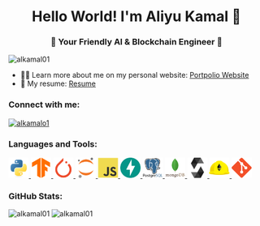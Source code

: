 <h1 align="center">Hello World! I'm Aliyu Kamal 👋</h1>
<h3 align="center">🤖 Your Friendly AI & Blockchain Engineer 🚀</h3>

<p>
  <img src="https://komarev.com/ghpvc/?username=alkamal01&label=Profile%20views&color=0e75b6&style=flat" alt="alkamal01" />
</p>

- 👨‍💻 Learn more about me on my personal website: [Portpolio Website](https://alkamal01.github.io/My_Portpolio/)
- 📁 My resume: [Resume](https://alkamal01.github.io/My_Portpolio/resume/)

<h3 align="left">Connect with me:</h3>
<p align="left">
  <a href="https://linkedin.com/in/alkamal" target="_blank">
    <img align="center" src="https://raw.githubusercontent.com/rahuldkjain/github-profile-readme-generator/master/src/images/icons/Social/linked-in-alt.svg" alt="alkamalo1" height="30" width="40" />
  </a>
</p>

<h3 align="left">Languages and Tools:</h3>
<p align="left">
  <!-- AI/ML Tools -->
  <a href="https://www.python.org" target="_blank" rel="noreferrer">
    <img src="https://raw.githubusercontent.com/devicons/devicon/master/icons/python/python-original.svg" alt="python" width="40" height="40"/>
  </a>
  <a href="https://www.tensorflow.org/" target="_blank" rel="noreferrer">
    <img src="https://raw.githubusercontent.com/devicons/devicon/master/icons/tensorflow/tensorflow-original.svg" alt="tensorflow" width="40" height="40"/>
  </a>
  <a href="https://pytorch.org/" target="_blank" rel="noreferrer">
    <img src="https://raw.githubusercontent.com/devicons/devicon/master/icons/pytorch/pytorch-original.svg" alt="pytorch" width="40" height="40"/>
  </a>
  <a href="https://jupyter.org/" target="_blank" rel="noreferrer">
    <img src="https://raw.githubusercontent.com/devicons/devicon/master/icons/jupyter/jupyter-original.svg" alt="jupyter" width="40" height="40"/>
  </a>

  <!-- Web Development -->
  <a href="https://developer.mozilla.org/en-US/docs/Web/JavaScript" target="_blank" rel="noreferrer">
    <img src="https://raw.githubusercontent.com/devicons/devicon/master/icons/javascript/javascript-original.svg" alt="javascript" width="40" height="40"/>
  </a>
  <a href="https://fastapi.tiangolo.com/" target="_blank" rel="noreferrer">
    <img src="https://raw.githubusercontent.com/devicons/devicon/master/icons/fastapi/fastapi-original.svg" alt="fastapi" width="40" height="40"/>
  </a>

  <!-- Databases -->
  <a href="https://www.postgresql.org" target="_blank" rel="noreferrer">
    <img src="https://raw.githubusercontent.com/devicons/devicon/master/icons/postgresql/postgresql-original-wordmark.svg" alt="postgresql" width="40" height="40"/>
  </a>
  <a href="https://www.mongodb.com/" target="_blank" rel="noreferrer">
    <img src="https://raw.githubusercontent.com/devicons/devicon/master/icons/mongodb/mongodb-original-wordmark.svg" alt="mongodb" width="40" height="40"/>
  </a>

  <!-- Blockchain Tools -->
  <a href="https://soliditylang.org/" target="_blank" rel="noreferrer">
    <img src="https://raw.githubusercontent.com/devicons/devicon/master/icons/solidity/solidity-original.svg" alt="solidity" width="40" height="40"/>
  </a>
<!--   <a href="https://ethereum.org/" target="_blank" rel="noreferrer">
    <img src="https://raw.githubusercontent.com/devicons/devicon/master/icons/ethereum/ethereum-original.svg" alt="ethereum" width="40" height="40"/>
  </a> -->
<!--   <a href="https://solana.com/" target="_blank" rel="noreferrer">
    <img src="https://raw.githubusercontent.com/devicons/devicon/master/icons/solana/solana-original.svg" alt="solana" width="40" height="40"/>
  </a> -->
<!--   <a href="https://ipfs.tech/" target="_blank" rel="noreferrer">
    <img src="https://raw.githubusercontent.com/devicons/devicon/master/icons/ipfs/ipfs-original.svg" alt="ipfs" width="40" height="40"/>
  </a> -->
  <a href="https://hardhat.org/" target="_blank" rel="noreferrer">
    <img src="https://raw.githubusercontent.com/devicons/devicon/master/icons/hardhat/hardhat-original.svg" alt="hardhat" width="40" height="40"/>
  </a>

  <!-- DevOps -->
  <a href="https://git-scm.com/" target="_blank" rel="noreferrer">
    <img src="https://raw.githubusercontent.com/devicons/devicon/master/icons/git/git-original.svg" alt="git" width="40" height="40"/>
  </a>
</p>
<!-- <h3 align="left">Featured Projects:</h3> -->

 

<h3 align="left">GitHub Stats:</h3>
<p align="left">
  <img src="https://github-readme-stats.vercel.app/api?username=alkamal01&show_icons=true&theme=dark" alt="alkamal01" />
  <img src="https://github-readme-streak-stats.herokuapp.com/?user=alkamal01&theme=dark" alt="alkamal01" />
</p>
